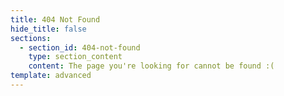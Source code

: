 ```yaml
---
title: 404 Not Found
hide_title: false
sections:
  - section_id: 404-not-found
    type: section_content
    content: The page you're looking for cannot be found :(
template: advanced
---
```

